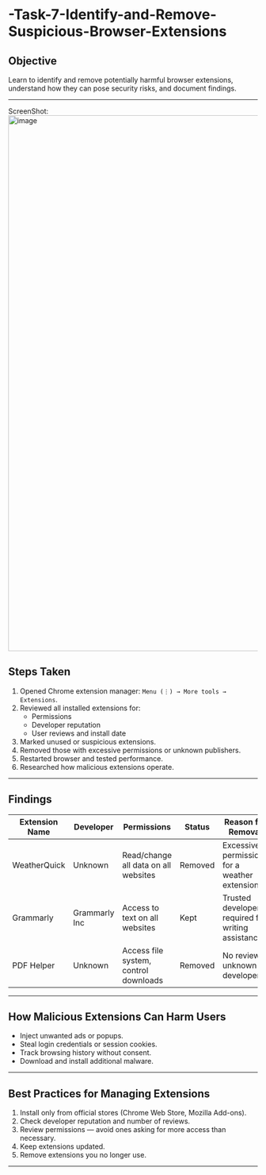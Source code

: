 # -Task-7-Identify-and-Remove-Suspicious-Browser-Extensions

## Objective
Learn to identify and remove potentially harmful browser extensions, understand how they can pose security risks, and document findings.

---
ScreenShot:
<img width="1919" height="1079" alt="image" src="https://github.com/user-attachments/assets/a36607ee-8cc0-4a04-a264-e3cf1c30c027" />

## Steps Taken
1. Opened Chrome extension manager: `Menu (⋮) → More tools → Extensions`.
2. Reviewed all installed extensions for:
   - Permissions
   - Developer reputation
   - User reviews and install date
3. Marked unused or suspicious extensions.
4. Removed those with excessive permissions or unknown publishers.
5. Restarted browser and tested performance.
6. Researched how malicious extensions operate.

---

## Findings

| Extension Name | Developer     | Permissions                                | Status  | Reason for Removal                                  |
| -------------- | ------------- | ------------------------------------------ | ------- | --------------------------------------------------- |
| WeatherQuick   | Unknown       | Read/change all data on all websites       | Removed | Excessive permissions for a weather extension      |
| Grammarly      | Grammarly Inc | Access to text on all websites             | Kept    | Trusted developer, required for writing assistance |
| PDF Helper     | Unknown       | Access file system, control downloads      | Removed | No reviews, unknown developer                      |

---

## How Malicious Extensions Can Harm Users
- Inject unwanted ads or popups.
- Steal login credentials or session cookies.
- Track browsing history without consent.
- Download and install additional malware.

---

## Best Practices for Managing Extensions
1. Install only from official stores (Chrome Web Store, Mozilla Add-ons).
2. Check developer reputation and number of reviews.
3. Review permissions — avoid ones asking for more access than necessary.
4. Keep extensions updated.
5. Remove extensions you no longer use.

---
